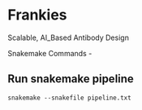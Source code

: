 # Frankies
Scalable, AI_Based Antibody Design 


Snakemake Commands -

## Run snakemake pipeline

```snakemake --snakefile pipeline.txt```
